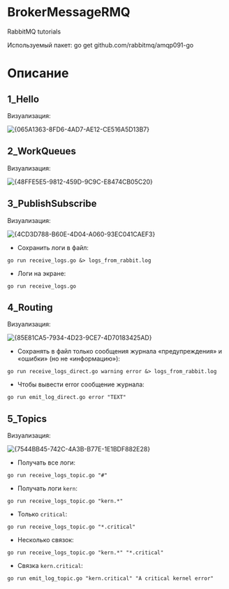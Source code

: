# BrokerMessageRMQ
RabbitMQ tutorials

Используемый пакет: 
go get github.com/rabbitmq/amqp091-go

# Описание

## 1_Hello
Визуализация:

![{065A1363-8FD6-4AD7-AE12-CE516A5D13B7}](https://github.com/user-attachments/assets/9d819ea1-516e-480e-b085-1bd655c9e32f)



## 2_WorkQueues
Визуализация:

![{48FFE5E5-9812-459D-9C9C-E8474CB05C20}](https://github.com/user-attachments/assets/7926726d-ad55-4ff2-b17a-cf48ce25ef7f)



## 3_PublishSubscribe 
Визуализация:

![{4CD3D788-B60E-4D04-A060-93EC041CAEF3}](https://github.com/user-attachments/assets/58a71e96-95c0-41bd-8c36-7a159aa5b74c)


- Сохранить логи в файл:
  
`go run receive_logs.go &> logs_from_rabbit.log`

- Логи на экране:
  
`go run receive_logs.go`


## 4_Routing
Визуализация:

![{85E81CA5-7934-4D23-9CE7-4D70183425AD}](https://github.com/user-attachments/assets/7892d45c-3d56-4da1-bd2c-fd7c6030d496)


- Cохранять в файл только сообщения журнала «предупреждения» и «ошибки» (но не «информацию»):
  
`go run receive_logs_direct.go warning error &> logs_from_rabbit.log`

- Чтобы вывести error сообщение журнала:
  
`go run emit_log_direct.go error "TEXT"`

## 5_Topics
Визуализация:

![{7544BB45-742C-4A3B-B77E-1E1BDF882E28}](https://github.com/user-attachments/assets/d9cef085-d764-4e0c-b85e-c822ccd46750)

- Получать все логи:
  
`go run receive_logs_topic.go "#"`

- Получать логи `kern`:
  
`go run receive_logs_topic.go "kern.*"`

- Только `critical`:
  
`go run receive_logs_topic.go "*.critical"`

- Несколько связок:
  
`go run receive_logs_topic.go "kern.*" "*.critical"`

- Связка `kern.critical`:
  
`go run emit_log_topic.go "kern.critical" "A critical kernel error"`